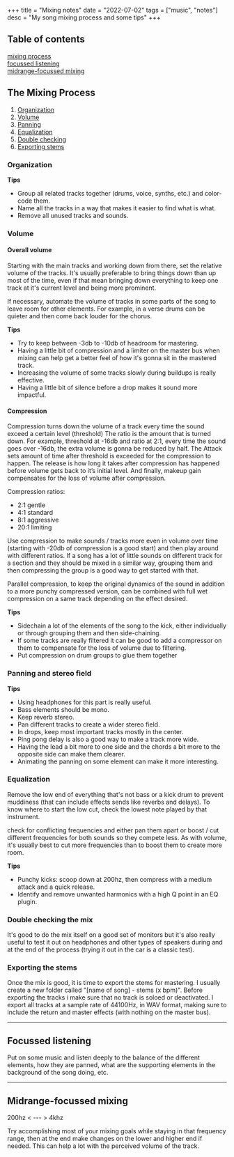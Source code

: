+++
title = "Mixing notes"
date = "2022-07-02"
tags = ["music", "notes"]
desc = "My song mixing process and some tips"
+++

## Table of contents

<div class="table-of-contents">

[mixing process](#the-mixing-process)  
[focussed listening](#focussed-listening)  
[midrange-focussed mixing](#midrange-focussed-mixing)

</div>

## The Mixing Process

1. [Organization](#organization)
2. [Volume](#volume)
3. [Panning](#panning-and-stereo-field)
4. [Equalization](#equalization)
5. [Double checking](#double-checking-the-mix)
6. [Exporting stems](#exporting-the-stems)

### Organization

**Tips**

- Group all related tracks together (drums, voice, synths, etc.) and color-code them.
- Name all the tracks in a way that makes it easier to find what is what.
- Remove all unused tracks and sounds.

### Volume

#### Overall volume

Starting with the main tracks and working down from there, set the relative volume of the tracks. It's usually preferable to bring things down than up most of the time, even if that mean bringing down  everything to keep one track at it's current level and being more prominent.

If necessary, automate the volume of tracks in some parts of the song to leave room for other elements. For example, in a verse drums can be quieter and then come back louder for the chorus.

**Tips**

- Try to keep between -3db to -10db of headroom for mastering.  
- Having a little bit of compression and a limiter on the master bus when mixing can help get a better feel of how it's gonna sit in the mastered track.
- Increasing the volume of some tracks slowly during buildups is really effective.
- Having a little bit of silence before a drop makes it sound more impactful.

#### Compression

Compression turns down the volume of a track every time the sound exceed a certain level (threshold) The ratio is the amount that is turned down.
For example, threshold at -16db and ratio at 2:1, every time the sound goes over -16db, the extra volume is gonna be reduced by half. The Attack sets amount of time after threshold is exceeded for the compression to happen.
The release is how long it takes after compression has happened before volume gets back to it’s initial level. And finally, makeup gain compensates for the loss of volume after compression.

Compression ratios:
- 2:1 gentle
- 4:1 standard
- 8:1 aggressive
- 20:1 limiting

Use compression to make sounds / tracks more even in volume over time (starting with -20db of compression is a good start) and then play around with different ratios. If a song has a lot of little sounds on different track for a section and they should be mixed in a similar way, grouping them and then compressing the group is a good way to get started with that.

Parallel compression, to keep the original dynamics of the sound in addition to a more punchy compressed version, can be combined with full wet compression on a same track depending on the effect desired.

**Tips**

- Sidechain a lot of the elements of the song to the kick, either individually or through grouping them and then side-chaining.
- If some tracks are really filtered it can be good to add a compressor on them to compensate for the loss of volume due to filtering.
- Put compression on drum groups to glue them together

### Panning and stereo field

**Tips**

- Using headphones for this part is really useful.
- Bass elements should be mono.
- Keep reverb stereo.
- Pan different tracks to create a wider stereo field.
- In drops, keep most important tracks mostly in the center.
- Ping pong delay is also a good way to make a track more wide.
- Having the lead a bit more to one side and the chords a bit more to the opposite side can make them clearer.
- Animating the panning on some element can make it more interesting.

### Equalization

Remove the low end of everything that's not bass or a kick drum to prevent muddiness (that can include effects sends like reverbs and delays). To know where to start the low cut, check the lowest note played by that instrument.

check for conflicting frequencies and either pan them apart or boost / cut different frequencies for both sounds so they compete less. As with volume, it's usually best to cut more frequencies than to boost them to create more room.

**Tips**

- Punchy kicks: scoop down at 200hz, then compress with a medium attack and a quick release.
- Identify and remove unwanted harmonics with a high Q point in an EQ plugin.

### Double checking the mix

It's good to do the mix itself on a good set of monitors but it's also really useful to test it out on headphones and other types of speakers during and at the end of the process (trying it out in the car is a classic test).

### Exporting the stems

Once the mix is good, it is time to export the stems for mastering.
I usually create a new folder called "[name of song] - stems (x bpm)".
Before exporting the tracks i make sure that no track is soloed or deactivated.
I export all tracks at a sample rate of 44100Hz, in WAV format, making sure to include the return and master effects (with nothing on the master bus).

---

## Focussed listening

Put on some music and listen deeply to the balance of the different elements, how they are panned, what are the supporting elements in the background of the song doing, etc.

---

## Midrange-focussed mixing

200hz < --- > 4khz

Try accomplishing most of your mixing goals while staying in that frequency range, then at the end make changes on the lower and higher end if needed. This can help a lot with the perceived volume of the track.
